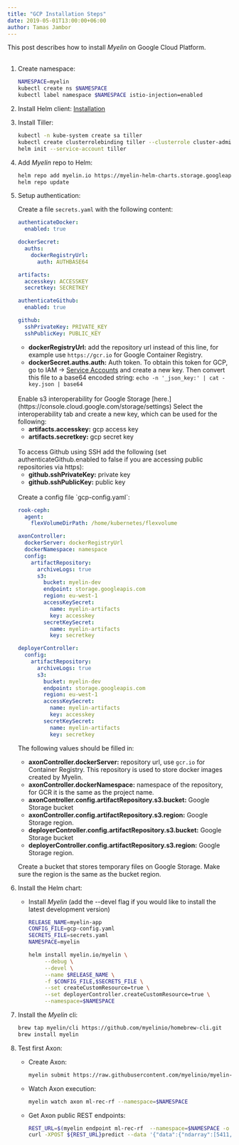 ```yaml
---
title: "GCP Installation Steps"
date: 2019-05-01T13:00:00+06:00
author: Tamas Jambor
---
```


This post describes how to install *Myelin* on Google Cloud Platform.
<br><br>

<!--more-->

1. Create namespace:

    ```bash
    NAMESPACE=myelin
    kubectl create ns $NAMESPACE
    kubectl label namespace $NAMESPACE istio-injection=enabled
    ```

2. Install Helm client: [Installation](https://github.com/helm/helm/blob/master/docs/install.md)

3. Install Tiller:

    ```bash
    kubectl -n kube-system create sa tiller
    kubectl create clusterrolebinding tiller --clusterrole cluster-admin --serviceaccount=kube-system:tiller
    helm init --service-account tiller
    ```

4. Add *Myelin* repo to Helm:

    ```bash
    helm repo add myelin.io https://myelin-helm-charts.storage.googleapis.com/
    helm repo update
    ```

5. Setup authentication:

    Create a file `secrets.yaml` with the following content:

    ```yaml
    authenticateDocker:
      enabled: true

    dockerSecret:
      auths:
        dockerRegistryUrl:
          auth: AUTHBASE64

    artifacts:
      accesskey: ACCESSKEY
      secretkey: SECRETKEY

    authenticateGithub:
      enabled: true

    github:
      sshPrivateKey: PRIVATE_KEY
      sshPublicKey: PUBLIC_KEY
    ```

    - **dockerRegistryUrl:** add the repository url instead of this line, for example use `https://gcr.io`
    for Google Container Registry.
    - **dockerSecret.auths.auth:** Auth token. To obtain this token for GCP, go to IAM -> [Service Accounts](https://console.cloud.google.com/iam-admin/serviceaccounts)
    and create a new key. Then convert this file to a base64 encoded string: `echo -n '_json_key:' | cat - key.json | base64`

    <br/>
    Enable s3 interoperability for Google Storage [here.](https://console.cloud.google.com/storage/settings) Select
    the interoperability tab and create a new key, which can be used for the following:

    - **artifacts.accesskey:** gcp access key
    - **artifacts.secretkey:** gcp secret key

    <br/>
    To access Github using SSH add the following (set authenticateGithub.enabled to false if you are accessing public repositories
     via https):

    - **github.sshPrivateKey:** private key
    - **github.sshPublicKey:** public key

    <br/>
    Create a config file `gcp-config.yaml`:


    ```yaml
    rook-ceph:
      agent:
        flexVolumeDirPath: /home/kubernetes/flexvolume

    axonController:
      dockerServer: dockerRegistryUrl
      dockerNamespace: namespace
      config:
        artifactRepository:
          archiveLogs: true
          s3:
            bucket: myelin-dev
            endpoint: storage.googleapis.com
            region: eu-west-1
            accessKeySecret:
              name: myelin-artifacts
              key: accesskey
            secretKeySecret:
              name: myelin-artifacts
              key: secretkey

    deployerController:
      config:
        artifactRepository:
          archiveLogs: true
          s3:
            bucket: myelin-dev
            endpoint: storage.googleapis.com
            region: eu-west-1
            accessKeySecret:
              name: myelin-artifacts
              key: accesskey
            secretKeySecret:
              name: myelin-artifacts
              key: secretkey
    ```
    The following values should be filled in:

    - **axonController.dockerServer:** repository url, use `gcr.io` for Container Registry. This repository is used to store docker images created by Myelin.
    - **axonController.dockerNamespace:** namespace of the repository, for GCR it is the same as the project name.
    - **axonController.config.artifactRepository.s3.bucket:** Google Storage bucket
    - **axonController.config.artifactRepository.s3.region:** Google Storage region.
    - **deployerController.config.artifactRepository.s3.bucket:** Google Storage bucket
    - **deployerController.config.artifactRepository.s3.region:** Google Storage region.

    Create a bucket that stores temporary files on Google Storage. Make sure the region is the same as the bucket region.

6. Install the Helm chart:

    - Install *Myelin* (add the --devel flag if you would like to install the latest development version)

        ```bash
        RELEASE_NAME=myelin-app
        CONFIG_FILE=gcp-config.yaml
        SECRETS_FILE=secrets.yaml
        NAMESPACE=myelin

        helm install myelin.io/myelin \
             --debug \
             --devel \
             --name $RELEASE_NAME \
             -f $CONFIG_FILE,$SECRETS_FILE \
             --set createCustomResource=true \
             --set deployerController.createCustomResource=true \
             --namespace=$NAMESPACE
        ```
7. Install the *Myelin* cli:

    ```bash
    brew tap myelin/cli https://github.com/myelinio/homebrew-cli.git
    brew install myelin
    ```

8. Test first Axon:
    - Create Axon:

        ```bash
        myelin submit https://raw.githubusercontent.com/myelinio/myelin-examples/master/recommender_rf_demo/recommender-demo.yaml --namespace=$NAMESPACE
        ```
    - Watch Axon execution:

        ```bash
        myelin watch axon ml-rec-rf --namespace=$NAMESPACE
        ```
    - Get Axon public REST endpoints:

        ```bash
        REST_URL=$(myelin endpoint ml-rec-rf  --namespace=$NAMESPACE -o json | jq -r '.fixedUrl')
        curl -XPOST ${REST_URL}predict --data '{"data":{"ndarray":[5411, 5439]}}'
        ```